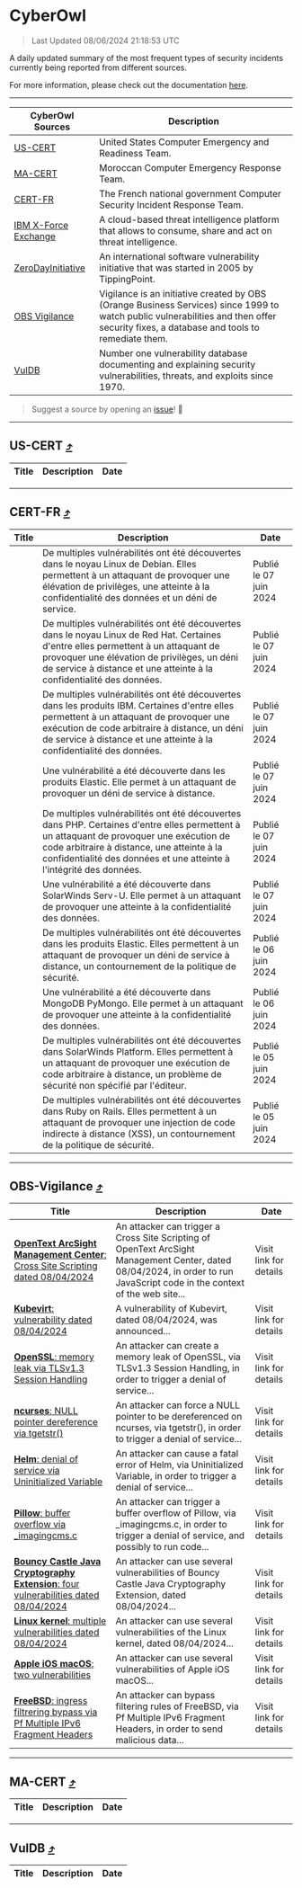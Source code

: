 
 <div id='top'></div>

# CyberOwl

 > Last Updated 08/06/2024 21:18:53 UTC
 
 A daily updated summary of the most frequent types of security incidents currently being reported from different sources.
 
 For more information, please check out the documentation [here](./docs/README.md).
 
 ---
 |CyberOwl Sources|Description|
 |---|---|
 |[US-CERT](#us-cert-arrow_heading_up)|United States Computer Emergency and Readiness Team.|
 |[MA-CERT](#ma-cert-arrow_heading_up)|Moroccan Computer Emergency Response Team.|
 |[CERT-FR](#cert-fr-arrow_heading_up)|The French national government Computer Security Incident Response Team.|
 |[IBM X-Force Exchange](#ibmcloud-arrow_heading_up)|A cloud-based threat intelligence platform that allows to consume, share and act on threat intelligence.|
 |[ZeroDayInitiative](#zerodayinitiative-arrow_heading_up)|An international software vulnerability initiative that was started in 2005 by TippingPoint.|
 |[OBS Vigilance](#obs-vigilance-arrow_heading_up)|Vigilance is an initiative created by OBS (Orange Business Services) since 1999 to watch public vulnerabilities and then offer security fixes, a database and tools to remediate them.|
 |[VulDB](#vuldb-arrow_heading_up)|Number one vulnerability database documenting and explaining security vulnerabilities, threats, and exploits since 1970.|
 
 > Suggest a source by opening an [issue](https://github.com/karimhabush/cyberowl/issues)! :raised_hands:
 ---

## US-CERT [:arrow_heading_up:](#cyberowl)

 |Title|Description|Date|
 |---|---|---|
 
 ---

## CERT-FR [:arrow_heading_up:](#cyberowl)

 |Title|Description|Date|
 |---|---|---|
 |[](https://www.cert.ssi.gouv.fr/avis/CERTFR-2024-AVI-0472/)|De multiples vulnérabilités ont été découvertes dans le noyau Linux de Debian. Elles permettent à un attaquant de provoquer une élévation de privilèges, une atteinte à la confidentialité des données et un déni de service.|Publié le 07 juin 2024|
 |[](https://www.cert.ssi.gouv.fr/avis/CERTFR-2024-AVI-0471/)|De multiples vulnérabilités ont été découvertes dans le noyau Linux de Red Hat. Certaines d'entre elles permettent à un attaquant de provoquer une élévation de privilèges, un déni de service à distance et une atteinte à la confidentialité des données.|Publié le 07 juin 2024|
 |[](https://www.cert.ssi.gouv.fr/avis/CERTFR-2024-AVI-0470/)|De multiples vulnérabilités ont été découvertes dans les produits IBM. Certaines d'entre elles permettent à un attaquant de provoquer une exécution de code arbitraire à distance, un déni de service à distance et une atteinte à la confidentialité des données.|Publié le 07 juin 2024|
 |[](https://www.cert.ssi.gouv.fr/avis/CERTFR-2024-AVI-0469/)|Une vulnérabilité a été découverte dans les produits Elastic. Elle permet à un attaquant de provoquer un déni de service à distance.|Publié le 07 juin 2024|
 |[](https://www.cert.ssi.gouv.fr/avis/CERTFR-2024-AVI-0468/)|De multiples vulnérabilités ont été découvertes dans PHP. Certaines d'entre elles permettent à un attaquant de provoquer une exécution de code arbitraire à distance, une atteinte à la confidentialité des données et une atteinte à l'intégrité des données.|Publié le 07 juin 2024|
 |[](https://www.cert.ssi.gouv.fr/avis/CERTFR-2024-AVI-0467/)|Une vulnérabilité a été découverte dans SolarWinds Serv-U. Elle permet à un attaquant de provoquer une atteinte à la confidentialité des données.|Publié le 07 juin 2024|
 |[](https://www.cert.ssi.gouv.fr/avis/CERTFR-2024-AVI-0466/)|De multiples vulnérabilités ont été découvertes dans les produits Elastic. Elles permettent à un attaquant de provoquer un déni de service à distance, un contournement de la politique de sécurité.|Publié le 06 juin 2024|
 |[](https://www.cert.ssi.gouv.fr/avis/CERTFR-2024-AVI-0465/)|Une vulnérabilité a été découverte dans MongoDB PyMongo. Elle permet à un attaquant de provoquer une atteinte à la confidentialité des données.|Publié le 06 juin 2024|
 |[](https://www.cert.ssi.gouv.fr/avis/CERTFR-2024-AVI-0464/)|De multiples vulnérabilités ont été découvertes dans SolarWinds Platform. Elles permettent à un attaquant de provoquer une exécution de code arbitraire à distance, un problème de sécurité non spécifié par l'éditeur.|Publié le 05 juin 2024|
 |[](https://www.cert.ssi.gouv.fr/avis/CERTFR-2024-AVI-0463/)|De multiples vulnérabilités ont été découvertes dans Ruby on Rails. Elles permettent à un attaquant de provoquer une injection de code indirecte à distance (XSS), un contournement de la politique de sécurité.|Publié le 05 juin 2024|
 
 ---

## OBS-Vigilance [:arrow_heading_up:](#cyberowl)

 |Title|Description|Date|
 |---|---|---|
 |[<a href="https://vigilance.fr/vulnerability/OpenText-ArcSight-Management-Center-Cross-Site-Scripting-dated-08-04-2024-43986" class="noirorange"><b>OpenText ArcSight Management Center</b>: Cross Site Scripting dated 08/04/2024</a>](https://vigilance.fr/vulnerability/OpenText-ArcSight-Management-Center-Cross-Site-Scripting-dated-08-04-2024-43986)|An attacker can trigger a Cross Site Scripting of OpenText ArcSight Management Center, dated 08/04/2024, in order to run JavaScript code in the context of the web site...|Visit link for details|
 |[<a href="https://vigilance.fr/vulnerability/Kubevirt-vulnerability-dated-08-04-2024-43985" class="noirorange"><b>Kubevirt</b>: vulnerability dated 08/04/2024</a>](https://vigilance.fr/vulnerability/Kubevirt-vulnerability-dated-08-04-2024-43985)|A vulnerability of Kubevirt, dated 08/04/2024, was announced...|Visit link for details|
 |[<a href="https://vigilance.fr/vulnerability/OpenSSL-memory-leak-via-TLSv1-3-Session-Handling-43984" class="noirorange"><b>OpenSSL</b>: memory leak via TLSv1.3 Session Handling</a>](https://vigilance.fr/vulnerability/OpenSSL-memory-leak-via-TLSv1-3-Session-Handling-43984)|An attacker can create a memory leak of OpenSSL, via TLSv1.3 Session Handling, in order to trigger a denial of service...|Visit link for details|
 |[<a href="https://vigilance.fr/vulnerability/ncurses-NULL-pointer-dereference-via-tgetstr-43983" class="noirorange"><b>ncurses</b>: NULL pointer dereference via tgetstr()</a>](https://vigilance.fr/vulnerability/ncurses-NULL-pointer-dereference-via-tgetstr-43983)|An attacker can force a NULL pointer to be dereferenced on ncurses, via tgetstr(), in order to trigger a denial of service...|Visit link for details|
 |[<a href="https://vigilance.fr/vulnerability/Helm-denial-of-service-via-Uninitialized-Variable-43982" class="noirorange"><b>Helm</b>: denial of service via Uninitialized Variable</a>](https://vigilance.fr/vulnerability/Helm-denial-of-service-via-Uninitialized-Variable-43982)|An attacker can cause a fatal error of Helm, via Uninitialized Variable, in order to trigger a denial of service...|Visit link for details|
 |[<a href="https://vigilance.fr/vulnerability/Pillow-buffer-overflow-via-imagingcms-c-43981" class="noirorange"><b>Pillow</b>: buffer overflow via _imagingcms.c</a>](https://vigilance.fr/vulnerability/Pillow-buffer-overflow-via-imagingcms-c-43981)|An attacker can trigger a buffer overflow of Pillow, via _imagingcms.c, in order to trigger a denial of service, and possibly to run code...|Visit link for details|
 |[<a href="https://vigilance.fr/vulnerability/Bouncy-Castle-Java-Cryptography-Extension-four-vulnerabilities-dated-08-04-2024-43980" class="noirorange"><b>Bouncy Castle Java Cryptography Extension</b>: four vulnerabilities dated 08/04/2024</a>](https://vigilance.fr/vulnerability/Bouncy-Castle-Java-Cryptography-Extension-four-vulnerabilities-dated-08-04-2024-43980)|An attacker can use several vulnerabilities of Bouncy Castle Java Cryptography Extension, dated 08/04/2024...|Visit link for details|
 |[<a href="https://vigilance.fr/vulnerability/Linux-kernel-multiple-vulnerabilities-dated-08-04-2024-43978" class="noirorange"><b>Linux kernel</b>: multiple vulnerabilities dated 08/04/2024</a>](https://vigilance.fr/vulnerability/Linux-kernel-multiple-vulnerabilities-dated-08-04-2024-43978)|An attacker can use several vulnerabilities of the Linux kernel, dated 08/04/2024...|Visit link for details|
 |[<a href="https://vigilance.fr/vulnerability/Apple-iOS-macOS-two-vulnerabilities-42220" class="noirorange"><b>Apple iOS  macOS</b>: two vulnerabilities</a>](https://vigilance.fr/vulnerability/Apple-iOS-macOS-two-vulnerabilities-42220)|An attacker can use several vulnerabilities of Apple iOS  macOS...|Visit link for details|
 |[<a href="https://vigilance.fr/vulnerability/FreeBSD-ingress-filtrering-bypass-via-Pf-Multiple-IPv6-Fragment-Headers-42215" class="noirorange"><b>FreeBSD</b>: ingress filtrering bypass via Pf Multiple IPv6 Fragment Headers</a>](https://vigilance.fr/vulnerability/FreeBSD-ingress-filtrering-bypass-via-Pf-Multiple-IPv6-Fragment-Headers-42215)|An attacker can bypass filtering rules of FreeBSD, via Pf Multiple IPv6 Fragment Headers, in order to send malicious data...|Visit link for details|
 
 ---

## MA-CERT [:arrow_heading_up:](#cyberowl)

 |Title|Description|Date|
 |---|---|---|
 
 ---

## VulDB [:arrow_heading_up:](#cyberowl)

 |Title|Description|Date|
 |---|---|---|
 